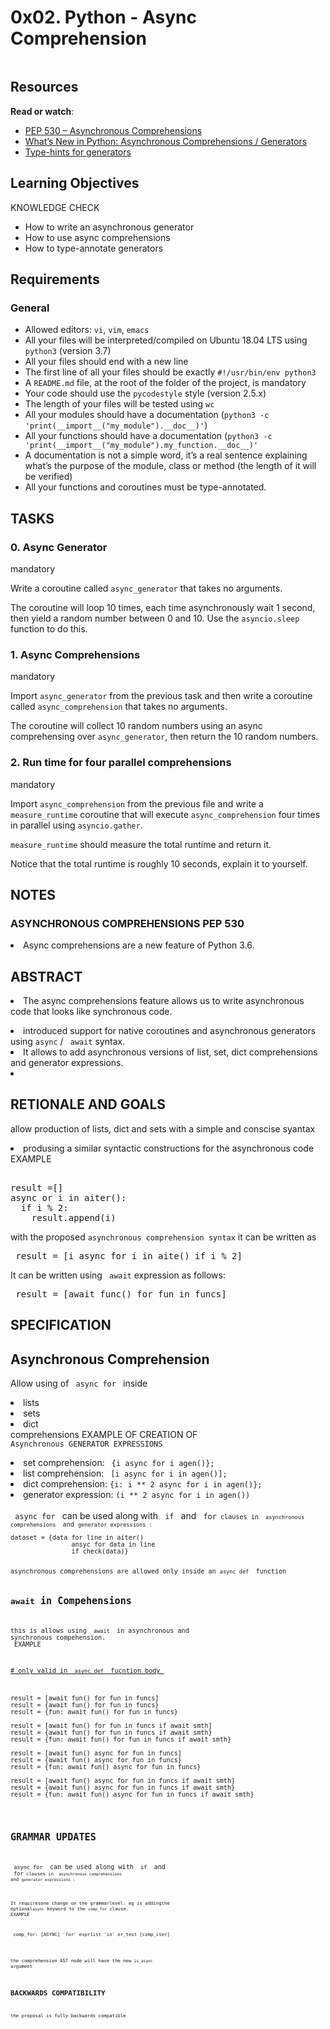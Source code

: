 <!DOCTYPE html>
<html lang="en">
    <head>
    </head>
    <body> 
       <h1 class="gap">0x02. Python - Async Comprehension</h1>
      <div id="project_id" style="display: none" data-project-id="1231"></div>
      <div class="panel-body">
        <p><img src="https://s3.amazonaws.com/alx-intranet.hbtn.io/uploads/medias/2019/12/ee85b9f67c384e29525b.png?X-Amz-Algorithm=AWS4-HMAC-SHA256&X-Amz-Credential=AKIARDDGGGOUSBVO6H7D%2F20240125%2Fus-east-1%2Fs3%2Faws4_request&X-Amz-Date=20240125T171647Z&X-Amz-Expires=86400&X-Amz-SignedHeaders=host&X-Amz-Signature=bb4226acf12148165db5ce5be0386548518d441090e7fd158755691d29dd8268" alt="" loading='lazy' style="" /></p>
        <h2>Resources</h2>
        <p><strong>Read or watch</strong>:</p>
    <ul>
<li><a href="/rltoken/hlwtED-iLsdORSgly8DsyQ" title="PEP 530 -- Asynchronous Comprehensions" target="_blank">PEP 530 &ndash; Asynchronous Comprehensions</a></li>
<li><a href="/rltoken/0OkbObYzCKtO7ZUAxfKvkw" title="What’s New in Python: Asynchronous Comprehensions / Generators" target="_blank">What’s New in Python: Asynchronous Comprehensions / Generators</a></li>
<li><a href="/rltoken/l4Fnno568VbVIn9GvrFVtQ" title="Type-hints for generators" target="_blank">Type-hints for generators</a></li>
</ul>

<h2>Learning Objectives</h2>

<p>KNOWLEDGE CHECK</p>

<ul>
<li>How to write an asynchronous generator</li>
<li>How to use async comprehensions</li>
<li>How to type-annotate generators</li>
</ul>

<h2>Requirements</h2>

<h3>General</h3>

<ul>
    <li>Allowed editors: <code>vi</code>, <code>vim</code>, <code>emacs</code></li>
    <li>All your files will be interpreted/compiled on Ubuntu 18.04 LTS using <code>python3</code> (version 3.7)</li>
    <li>All your files should end with a new line</li>
    <li>The first line of all your files should be exactly <code>#!/usr/bin/env python3</code></li>
    <li>A <code>README.md</code> file, at the root of the folder of the project, is mandatory</li>
    <li>Your code should use the <code>pycodestyle</code> style (version 2.5.x)</li>
    <li>The length of your files will be tested using <code>wc</code></li>
    <li>All your modules should have a documentation (<code>python3 -c &#39;print(__import__(&quot;my_module&quot;).__doc__)&#39;</code>)</li>
    <li>All your functions should have a documentation (<code>python3 -c &#39;print(__import__(&quot;my_module&quot;).my_function.__doc__)&#39;</code></li>
    <li>A documentation is not a simple word, it&rsquo;s a real sentence explaining what&rsquo;s the purpose of the module, class or method (the length of it will be verified)</li>
    <li>All your functions and coroutines must be type-annotated.</li>
</ul>
<h2 class="gap">TASKS</h2>
     <div data-role="task11630" data-position="1" id="task-num-0">
      <div class="panel panel-default task-card " id="task-11630">
        <span id="user_id" data-id="251885"></span>
    </div>
    </div>

  <div class="panel-heading panel-heading-actions">
    <h3 class="panel-title">
      0. Async Generator
    </h3>
    <div>
        <span class="label label-info">
          mandatory
        </span>
    </div>
  </div>
  </div>
  </div>
  <p>Write a coroutine called <code>async_generator</code> that takes no arguments. </p>
<p>The coroutine will loop 10 times, each time asynchronously wait 1 second, then yield a random number between 0 and 10. Use the <code>asyncio.sleep</code> function to do this.</p>
        <div class="modal-body">
        
  <div class="panel-heading panel-heading-actions">
    <h3 class="panel-title">
      1. Async Comprehensions
    </h3>
     <div>
        <span class="label label-info">
          mandatory
        </span>
    </div>
  </div>
  <p>Import <code>async_generator</code> from the previous task and then write a coroutine called <code>async_comprehension</code> that takes no arguments. </p>

<p>The coroutine will collect 10 random numbers using an async comprehensing over <code>async_generator</code>, then return the 10 random numbers.</p>
<h3 class="panel-title">
    2. Run time for four parallel comprehensions
</h3>
   <div>
        <span class="label label-info">
          mandatory
        </span>
    </div>
  </div>
    <!-- Task Body -->
    <p>Import <code>async_comprehension</code> from the previous file and write a <code>measure_runtime</code> coroutine that will execute <code>async_comprehension</code> four times in parallel using <code>asyncio.gather</code>.</p>

<p><code>measure_runtime</code> should measure the total runtime and return it.</p>

<p>Notice that the total runtime is roughly 10 seconds, explain it to yourself.</p>

<h2>NOTES</h2>
<h3>ASYNCHRONOUS COMPREHENSIONS PEP 530</h3>
<li>Async comprehensions are a new feature of Python 3.6.</li>

 ## ABSTRACT
  <li>The async comprehensions feature allows us to write asynchronous code that looks like synchronous code. </p>
  <li>introduced support for native coroutines and asynchronous generators using <code>async</code> / <code> await</code> syntax.
  <li>It allows to add asynchronous versions of list, set, dict comprehensions and generator expressions.
  </li>
<li>

## RETIONALE AND GOALS
allow production of lists, dict and sets with a simple and conscise syantax
<li>produsing a similar syntactic constructions for the asynchronous code</li>
EXAMPLE
<pre> 
result =[]
async or i in aiter():
  if i % 2:
    result.append(i)
</pre>
with the proposed <code>asynchronous comprehension syntax</code> it can be written as <br> <pre> result = [i async for i in aite() if i % 2] </pre>
It can be written using <code> await</code> expression as follows: <pre> result = [await func() for fun in funcs] </pre>

## SPECIFICATION
## Asynchronous Comprehension
Allow using of <code> async for </code> inside <li>lists</li> <li>sets</li> <li>dict</li> comprehensions
EXAMPLE OF CREATION OF <code> Asynchronous GENERATOR EXPRESSIONS </code>
<li> set comprehension: <code> {i async for i agen()};</code>
<li> list comprehension: <code> [i async for i in agen()]; </code>
<li> dict comprehension: <code>{i: i ** 2 async for i in agen()}; </code>
<li> generator expression: <code>(i ** 2 async for i in agen())</code> <br>
<br>
<code> async for </code> can be used along with <code> if </code> and <code> for<code> clauses in <code> asynchronous comprehensions </code> and <code>generator expressions :</code>
<pre>
dataset = {data for line in aiter()
                ansyc for data in line
                if check(data)}
</pre>
asynchronous comprehensions are allowed only inside an <code>async def </code> function

## <code>await</code> in Compehensions
this is allows using <code> await </code> in asynchronous and synchronous compehension. <br>
EXAMPLE
<pre>
<u># only valid in <code> async def </code> fucntion body </u>
<br>

result = [await fun() for fun in funcs]
result = {await fun() for fun in funcs}
result = {fun: await fun() for fun in funcs}

result = [await fun() for fun in funcs if await smth]
result = {await fun() for fun in funcs if await smth}
result = {fun: await fun() for fun in funcs if await smth}

result = [await fun() async for fun in funcs]
result = {await fun() async for fun in funcs}
result = {fun: await fun() async for fun in funcs}

result = [await fun() async for fun in funcs if await smth]
result = {await fun() async for fun in funcs if await smth}
result = {fun: await fun() async for fun in funcs if await smth}
</pre>
## GRAMMAR UPDATES
<code> async for </code> can be used along with <code> if </code> and <code> for<code> clauses in <code> asynchronous comprehensions </code> and <code>generator expressions :</code><br>

It requiresone change on the grammarlevel: eg is addingthe optional<code>async</code> keyword to the <code>comp_for</code> clause.
EXAMPLE
<pre> comp_for: [ASYNC] 'for' exprlist 'in' or_test [comp_iter]
</pre>
the comprehension AST node will have the new <code>is_async</code> argument
## BACKWARDS COMPATIBILITY
the proposal is fully backwards compatible
</body>
</html>